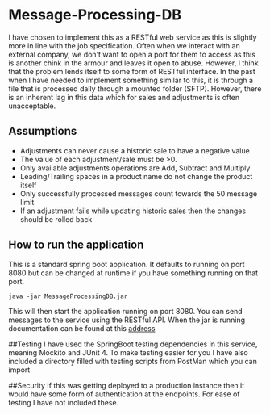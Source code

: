 # Message-Processing-DB
I have chosen to implement this as a RESTful web service as this is slightly more in line with the job specification. 
Often when we interact with an external company, we don't want to open a port for them to access as this is another chink
in the armour and leaves it open to abuse. However, I think that the problem lends itself to some form of RESTful interface. 
In the past when I have needed to implement something similar to this, it is through a file that is processed daily through
a mounted folder (SFTP). However, there is an inherent lag in this data which for sales and adjustments is often unacceptable.
## Assumptions
 -  Adjustments can never cause a historic sale to have a negative value.
 -  The value of each adjustment/sale must be >0.
 -  Only available adjustments operations are Add, Subtract and Multiply
 -  Leading/Trailing spaces in a product name do not change the product itself
 -  Only successfully processed messages count towards the 50 message limit
 -  If an adjustment fails while updating historic sales then the changes should be rolled back
## How to run the application
This is a standard spring boot application. It defaults to running on port 8080 but can be changed at
runtime if you have something running on that port.
```
java -jar MessageProcessingDB.jar
```
This will then start the application running on port 8080. You can send messages to the service using the RESTful API.
When the jar is running documentation can be found at this [address](http://localhost:8080/swagger-ui.html)

##Testing
I have used the SpringBoot testing dependencies in this service, meaning Mockito and JUnit 4. 
To make testing easier for you I have also included a directory filled with testing scripts from PostMan which you can import

##Security
If this was getting deployed to a production instance then it would have some form of authentication at the endpoints. For ease
of testing I have not included these.

 
 